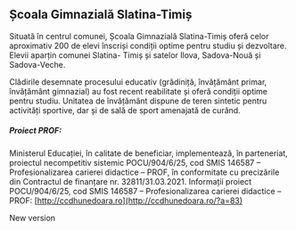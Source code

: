 ## Școala Gimnazială Slatina-Timiș

Situată în centrul comunei, Școala Gimnazială Slatina-Timiș oferă celor aproximativ 200 de elevi înscriși condiții
optime pentru studiu și dezvoltare. Elevii aparțin comunei Slatina- Timiș și satelor Ilova, Sadova-Nouă și Sadova-Veche.

Clădirile desemnate procesului educativ (grădiniță, învățământ primar, învățământ gimnazial) au fost recent reabilitate
și oferă condiții optime pentru studiu. Unitatea de învățământ dispune de teren sintetic pentru activități sportive,
dar și de sală de sport amenajată de curând.


##### Proiect PROF:
Ministerul Educației, în calitate de beneficiar, implementează, în parteneriat, proiectul necompetitiv sistemic POCU/904/6/25, cod SMIS 146587 – Profesionalizarea carierei didactice – PROF, în conformitate cu precizările din Contractul de finanțare nr. 32811/31.03.2021.
Informații proiect POCU/904/6/25, cod SMIS 146587 – Profesionalizarea carierei didactice – PROF: [http://ccdhunedoara.ro](http://ccdhunedoara.ro/?a=83)

New version
